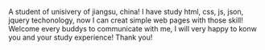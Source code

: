 A student of unisivery of jiangsu, china!
I have study html, css, js, json, jquery techonology, now I can creat simple web pages with those skill!
Welcome every buddys to communicate with me, I will very happy to konw you and your study experience!
Thank you!
